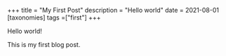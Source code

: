 +++
title = "My First Post"
description = "Hello world"
date = 2021-08-01
[taxonomies]
tags =["first"]
+++

Hello world!

This is my first blog post.
